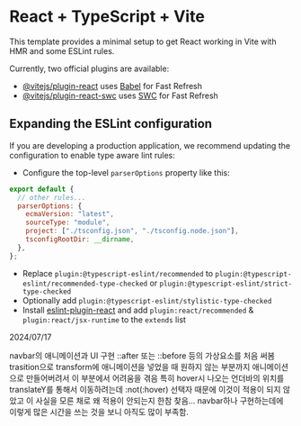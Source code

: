 # React + TypeScript + Vite

This template provides a minimal setup to get React working in Vite with HMR and some ESLint rules.

Currently, two official plugins are available:

- [@vitejs/plugin-react](https://github.com/vitejs/vite-plugin-react/blob/main/packages/plugin-react/README.md) uses [Babel](https://babeljs.io/) for Fast Refresh
- [@vitejs/plugin-react-swc](https://github.com/vitejs/vite-plugin-react-swc) uses [SWC](https://swc.rs/) for Fast Refresh

## Expanding the ESLint configuration

If you are developing a production application, we recommend updating the configuration to enable type aware lint rules:

- Configure the top-level `parserOptions` property like this:

```js
export default {
  // other rules...
  parserOptions: {
    ecmaVersion: "latest",
    sourceType: "module",
    project: ["./tsconfig.json", "./tsconfig.node.json"],
    tsconfigRootDir: __dirname,
  },
};
```

- Replace `plugin:@typescript-eslint/recommended` to `plugin:@typescript-eslint/recommended-type-checked` or `plugin:@typescript-eslint/strict-type-checked`
- Optionally add `plugin:@typescript-eslint/stylistic-type-checked`
- Install [eslint-plugin-react](https://github.com/jsx-eslint/eslint-plugin-react) and add `plugin:react/recommended` & `plugin:react/jsx-runtime` to the `extends` list

2024/07/17

navbar의 애니메이션과 UI 구현
::after 또는 ::before 등의 가상요소를 처음 써봄
trasition으로 transform에 애니메이션을 넣었을 때 원하지 않는 부분까지 애니메이션으로 만들어버려서 이 부분에서 어려움을 겪음
특히 hover시 나오는 언더바의 위치를 translateY를 통해서 이동하려는데 :not(:hover) 선택자 때문에 이것이 적용이 되지 않았고
이 사실을 모른 채로 왜 적용이 안되는지 한참 찾음...
navbar하나 구현하는데에 이렇게 많은 시간을 쓰는 것을 보니 아직도 많이 부족함.
